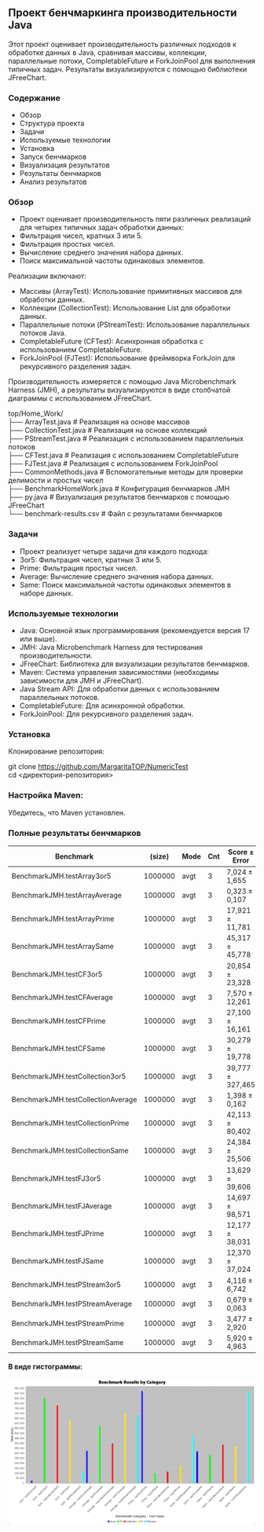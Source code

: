 ## Проект бенчмаркинга производительности Java
Этот проект оценивает производительность различных подходов к обработке данных в Java, сравнивая массивы, коллекции, параллельные потоки, CompletableFuture и ForkJoinPool для выполнения типичных задач. Результаты визуализируются с помощью библиотеки JFreeChart.
### Содержание
- Обзор
- Структура проекта 
- Задачи 
- Используемые технологии 
- Установка 
- Запуск бенчмарков 
- Визуализация результатов 
- Результаты бенчмарков 
- Анализ результатов 


### Обзор
- Проект оценивает производительность пяти различных реализаций для четырех типичных задач обработки данных:
- Фильтрация чисел, кратных 3 или 5.
- Фильтрация простых чисел.
- Вычисление среднего значения набора данных.
- Поиск максимальной частоты одинаковых элементов.

Реализации включают:
- Массивы (ArrayTest): Использование примитивных массивов для обработки данных.
- Коллекции (CollectionTest): Использование List<Integer> для обработки данных.
- Параллельные потоки (PStreamTest): Использование параллельных потоков Java.
- CompletableFuture (CFTest): Асинхронная обработка с использованием CompletableFuture.
- ForkJoinPool (FJTest): Использование фреймворка ForkJoin для рекурсивного разделения задач.

Производительность измеряется с помощью Java Microbenchmark Harness (JMH), а результаты визуализируются в виде столбчатой диаграммы с использованием JFreeChart.

top/Home_Work/<br>
├── ArrayTest.java           # Реализация на основе массивов<br>
├── CollectionTest.java      # Реализация на основе коллекций<br>
├── PStreamTest.java         # Реализация с использованием параллельных потоков<br>
├── CFTest.java              # Реализация с использованием CompletableFuture<br>
├── FJTest.java              # Реализация с использованием ForkJoinPool<br>
├── CommonMethods.java       # Вспомогательные методы для проверки делимости и простых чисел<br>
├── BenchmarkHomeWork.java   # Конфигурация бенчмарков JMH<br>
├── py.java                  # Визуализация результатов бенчмарков с помощью JFreeChart<br>
└── benchmark-results.csv    # Файл с результатами бенчмарков<br>

### Задачи
- Проект реализует четыре задачи для каждого подхода:
- 3or5: Фильтрация чисел, кратных 3 или 5.
- Prime: Фильтрация простых чисел.
- Average: Вычисление среднего значения набора данных.
- Same: Поиск максимальной частоты одинаковых элементов в наборе данных.

### Используемые технологии
- Java: Основной язык программирования (рекомендуется версия 17 или выше).
- JMH: Java Microbenchmark Harness для тестирования производительности.
- JFreeChart: Библиотека для визуализации результатов бенчмарков.
- Maven: Система управления зависимостями (необходимы зависимости для JMH и JFreeChart).
- Java Stream API: Для обработки данных с использованием параллельных потоков.
- CompletableFuture: Для асинхронной обработки.
- ForkJoinPool: Для рекурсивного разделения задач.

### Установка
Клонирование репозитория:

git clone <https://github.com/MargaritaTOP/NumericTest><br>
cd <директория-репозитория>

### Настройка Maven:
Убедитесь, что Maven установлен. 


### Полные результаты бенчмарков

| Benchmark                     | (size)  | Mode | Cnt | Score ± Error      | Units |
|-------------------------------|---------|------|-----|--------------------|-------|
| BenchmarkJMH.testArray3or5    | 1000000 | avgt | 3   | 7,024 ± 1,655      | ms/op |
| BenchmarkJMH.testArrayAverage | 1000000 | avgt | 3   | 0,323 ± 0,107      | ms/op |
| BenchmarkJMH.testArrayPrime   | 1000000 | avgt | 3   | 17,921 ± 11,781    | ms/op |
| BenchmarkJMH.testArraySame    | 1000000 | avgt | 3   | 45,317 ± 45,778    | ms/op |
| BenchmarkJMH.testCF3or5       | 1000000 | avgt | 3   | 20,854 ± 23,328    | ms/op |
| BenchmarkJMH.testCFAverage    | 1000000 | avgt | 3   | 7,570 ± 12,261     | ms/op |
| BenchmarkJMH.testCFPrime      | 1000000 | avgt | 3   | 27,100 ± 16,161    | ms/op |
| BenchmarkJMH.testCFSame       | 1000000 | avgt | 3   | 30,279 ± 19,778    | ms/op |
| BenchmarkJMH.testCollection3or5 | 1000000 | avgt | 3 | 39,777 ± 327,465   | ms/op |
| BenchmarkJMH.testCollectionAverage | 1000000 | avgt | 3 | 1,398 ± 0,162     | ms/op |
| BenchmarkJMH.testCollectionPrime | 1000000 | avgt | 3 | 42,113 ± 80,402    | ms/op |
| BenchmarkJMH.testCollectionSame | 1000000 | avgt | 3 | 24,384 ± 25,506    | ms/op |
| BenchmarkJMH.testFJ3or5       | 1000000 | avgt | 3   | 13,629 ± 39,606    | ms/op |
| BenchmarkJMH.testFJAverage    | 1000000 | avgt | 3   | 14,697 ± 98,571    | ms/op |
| BenchmarkJMH.testFJPrime      | 1000000 | avgt | 3   | 12,177 ± 38,031    | ms/op |
| BenchmarkJMH.testFJSame       | 1000000 | avgt | 3   | 12,370 ± 37,024    | ms/op |
| BenchmarkJMH.testPStream3or5  | 1000000 | avgt | 3   | 4,116 ± 6,742      | ms/op |
| BenchmarkJMH.testPStreamAverage | 1000000 | avgt | 3 | 0,679 ± 0,063      | ms/op |
| BenchmarkJMH.testPStreamPrime | 1000000 | avgt | 3   | 3,477 ± 2,920      | ms/op |
| BenchmarkJMH.testPStreamSame  | 1000000 | avgt | 3   | 5,920 ± 4,963      | ms/op |
#### В виде гистограммы:

![График времени выполнения](/img/i7-5820K_(6_cores,12_logical).png)
